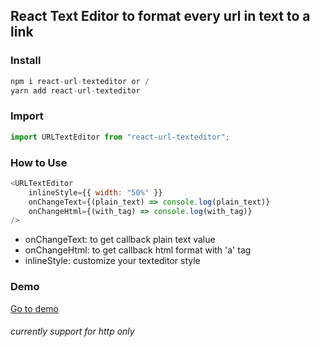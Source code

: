 ## React Text Editor to format every url in text to a link

### Install

```js
npm i react-url-texteditor or /
yarn add react-url-texteditor
```

### Import

```js
import URLTextEditor from "react-url-texteditor";
```

### How to Use

```js
<URLTextEditor
	inlineStyle={{ width: "50%" }}
	onChangeText={(plain_text) => console.log(plain_text)}
	onChangeHtml={(with_tag) => console.log(with_tag)}
/>
```

- onChangeText: to get callback plain text value
- onChangeHtml: to get callback html format with 'a' tag
- inlineStyle: customize your texteditor style

### Demo

<a target="_blank" href="http://nostalgic-euler-40af46.netlify.app/">Go to demo</a>

###### currently support for http only
